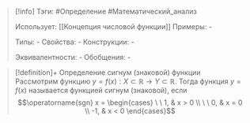 > [!info]
> Тэги: #Определение #Математический_анализ   
> 
> Использует: [[Концепция числовой функции]]
> Примеры: *-*
> 
> Типы: *-*
> Свойства: *-*
> Конструкции: *-*
> 
> Эквивалентности: *-*
> Обобщения: *-*

> [!definition]+ Определение сигнум (знаковой) функции
> Рассмотрим функцию $y=f(x):X \subset \mathbb{R}\rightarrow Y \subset \mathbb{R}$. Тогда функция $y=f(x)$ называется функцией сигнум (знаковой), если $$\operatorname{sgn} x = \begin{cases} \ \ 1, & x > 0 \\ \ \ 0, & x = 0 \\ -1, & x < 0 \end{cases}$$